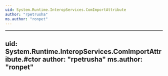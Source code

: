 ```yaml
---
uid: System.Runtime.InteropServices.ComImportAttribute
author: "rpetrusha"
ms.author: "ronpet"
---
```


---
uid: System.Runtime.InteropServices.ComImportAttribute.#ctor
author: "rpetrusha"
ms.author: "ronpet"
---
